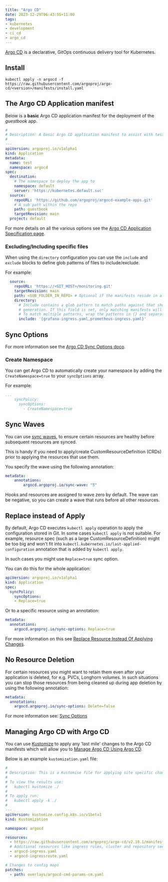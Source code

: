 ```yaml
---
title: "Argo CD"
date: 2023-12-29T06:43:55+11:00
tags:
- kubernetes
- development
- ci_cd
- argo_cd
---
```


[Argo CD](https://argo-cd.readthedocs.io/en/stable/) is a declarative, GitOps continuous delivery tool for Kubernetes.
<!--more-->

## Install

```shell
kubectl apply -n argocd -f https://raw.githubusercontent.com/argoproj/argo-cd/<version>/manifests/install.yaml
```

## The Argo CD Application manifest

Below is a **basic** Argo CD application manifest for the deployment of the _guestbook_ app.

```yaml
#
# Description: A basic Argo CD application manifest to assist with testing.
#
---
apiVersion: argoproj.io/v1alpha1
kind: Application
metadata:
  name: test
  namespace: argocd
spec:
  destination:
    # The namespace to deploy the app to
    namespace: default
    server: 'https://kubernetes.default.svc'
  source:
    repoURL: 'https://github.com/argoproj/argocd-example-apps.git'
    # A sub path within the repo
    path: guestbook
    targetRevision: main
  project: default
```

For more details on all the various options see the [Argo CD Application Specification page](https://argo-cd.readthedocs.io/en/stable/user-guide/application-specification/).

### Excluding/Including specific files

When using the `directory` configuration you can use the `include` and `exclude` blocks to define glob patterns of files
to include/exclude.

For example:

```yaml
  source:
    repoURL: 'https://<GIT_HOST>/monitoring.git'
    targetRevision: main
    path: <SUB_FOLDER_IN_REPO> # Optional if the manifests reside in a sub-folder of the repo
    directory:
      # Include contains a glob pattern to match paths against that should be explicitly included during manifest
      # generation. If this field is set, only matching manifests will be included.
      # To match multiple patterns, wrap the patterns in {} and separate them with commas. For example: '{*.yml,*.yaml}'
      include: '{grafana-ingress.yaml,prometheus-ingress.yaml}'
```

## Sync Options

For more information see the [Argo CD Sync Options doco](https://argo-cd.readthedocs.io/en/stable/user-guide/sync-options/).

### Create Namespace

You can get Argo CD to automatically create your namespace by adding the `CreateNamespace=true` to your `syncOptions` array.

For example:

```yaml
...
    syncPolicy:
      syncOptions:
        - CreateNamespace=true
```

## Sync Waves

You can use [sync waves](https://argo-cd.readthedocs.io/en/stable/user-guide/sync-waves/#how-do-i-configure-waves), 
to ensure certain resources are healthy before subsequent resources are synced.

This is handy if you need to apply/create CustomResourceDefinition (CRDs) prior to applying the resources that use them.

You specify the wave using the following annotation:
```yaml
metadata:
    annotations:
        argocd.argoproj.io/sync-wave: "5"
```

Hooks and resources are assigned to wave zero by default. The wave can be negative, so you can create a wave that runs
before all other resources.

## Replace instead of Apply

By default, Argo CD executes `kubectl apply` operation to apply the configuration stored in Git. 
In some cases `kubectl apply` is not suitable. For example, resource spec (such as a large CustomResourceDefinition) might be 
too big and won't fit into `kubectl.kubernetes.io/last-applied-configuration` annotation that is added by `kubectl apply`.

In such cases you might use `Replace=true` sync option.

You can do this for the whole application:

```yaml
apiVersion: argoproj.io/v1alpha1
kind: Application
spec:
  syncPolicy:
    syncOptions:
    - Replace=true
```

Or to a specific resource using an annotation:

```yaml
metadata:
  annotations:
    argocd.argoproj.io/sync-options: Replace=true
```

For more information on this see [Replace Resource Instead Of Applying Changes](https://argo-cd.readthedocs.io/en/stable/user-guide/sync-options/#replace-resource-instead-of-applying-changes).

## No Resource Deletion

For certain resources you might want to retain them even after your application is deleted, for e.g. PVCs, Longhorn volumes.
In such situations you can stop those resources from being cleaned up during app deletion by using the following annotation:

```yaml
metadata:
  annotations:
    argocd.argoproj.io/sync-options: Delete=false
```

For more information see: [Sync Options](https://argo-cd.readthedocs.io/en/stable/user-guide/sync-options/#no-resource-deletion)

## Managing Argo CD with Argo CD

You can use [Kustomize](./kustomize) to apply any 'last mile' changes to the Argo CD manifests which will allow you to 
[Manage Argo CD Using Argo CD](https://argo-cd.readthedocs.io/en/stable/operator-manual/declarative-setup/#manage-argo-cd-using-argo-cd).

Below is an example `kustomization.yaml` file:

```yaml
#
# Description: This is a Kustomise file for applying site specific changes to the default Argo CD manifests.
#
# To view the results use:
#   kubectl kustomize ./
#
# To apply run:
#   kubectl apply -k ./
#
---
apiVersion: kustomize.config.k8s.io/v1beta1
kind: Kustomization

namespace: argocd

resources:
  - https://raw.githubusercontent.com/argoproj/argo-cd/v2.10.1/manifests/install.yaml
  # Additional resources like ingress rules, cluster and repository secrets.
  - argocd-ingress.yaml
  - argocd-ingressroute.yaml

# Changes to config maps
patches:
  - path: overlays/argocd-cmd-params-cm.yaml
```

